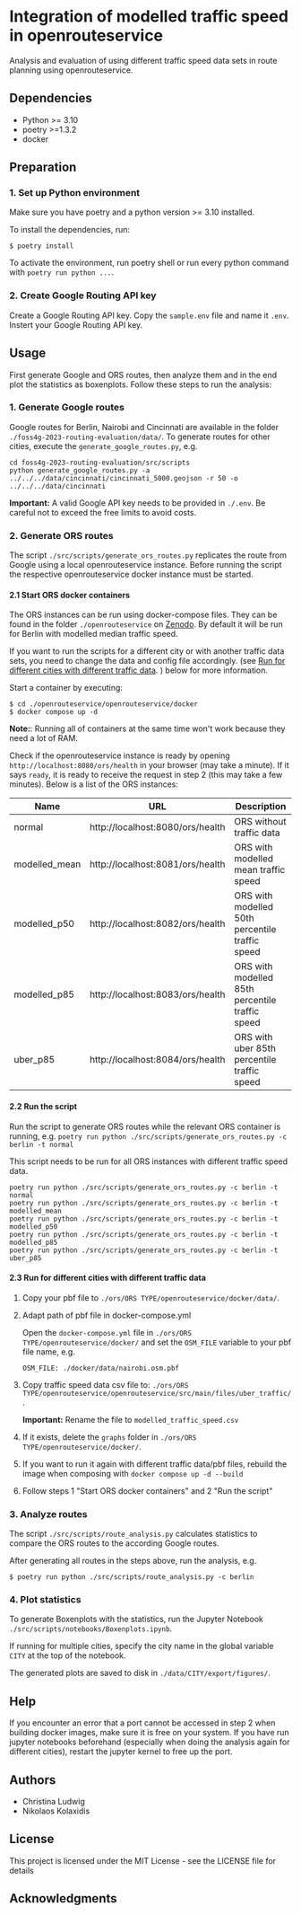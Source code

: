 # Integration of modelled traffic speed in openrouteservice

Analysis and evaluation of using different traffic speed data sets in route planning using openrouteservice.

## Dependencies

- Python >= 3.10
- poetry >=1.3.2
- docker

## Preparation

### 1. Set up Python environment

Make sure you have poetry and a python version >= 3.10 installed.

To install the dependencies, run:

```
$ poetry install
```

To activate the environment, run poetry shell or run every python command with `poetry run python ...`.

### 2. Create Google Routing API key

Create a Google Routing API key. Copy the `sample.env` file and name it `.env`. Instert your Google Routing API key.


## Usage

First generate Google and ORS routes, then analyze them and in the end plot the statistics as boxenplots. Follow these steps to run the analysis:

### 1. Generate Google routes

Google routes for Berlin, Nairobi and Cincinnati are available in the folder `./foss4g-2023-routing-evaluation/data/`. To generate routes for other cities, execute the `generate_google_routes.py`, e.g.

```
cd foss4g-2023-routing-evaluation/src/scripts
python generate_google_routes.py -a ../../../data/cincinnati/cincinnati_5000.geojson -r 50 -o ../../../data/cincinnati
```

**Important:** A valid Google API key needs to be provided in `./.env`. Be careful not to exceed the free limits to avoid costs.

### 2. Generate ORS routes

The script `./src/scripts/generate_ors_routes.py` replicates the route from Google using a local openrouteservice instance. Before running the script the respective openrouteservice docker instance must be started.

#### 2.1 Start ORS docker containers

The ORS instances can be run using docker-compose files. They can be found in the folder `./openrouteservice` on [Zenodo](https://zenodo.org/record/7857038#.ZEghcXbP0qw). By default it will be run for Berlin with modelled median traffic speed.

If you want to run the scripts for a different city or with another traffic data sets, you need to change the data and config file accordingly. (see [Run for different cities with different traffic data](#run-for-different-cities-with-different-traffic-data).
) below for more information.

Start a container by executing:

```
$ cd ./openrouteservice/openrouteservice/docker
$ docker compose up -d
```

**Note:**: Running all of containers at the same time won't work because they need a lot of RAM.

Check if the openrouteservice instance is ready by opening `http://localhost:8080/ors/health` in your browser (may take a minute). If it says `ready`, it is ready to receive the request in step 2 (this may take a few minutes). Below is a list of the ORS instances:

| Name         | URL | Description                                     |
|--------------|-----|-------------------------------------------------|
| normal       | http://localhost:8080/ors/health | ORS without traffic data |
| modelled_mean | http://localhost:8081/ors/health | ORS with modelled mean traffic speed |
| modelled_p50 | http://localhost:8082/ors/health | ORS with modelled 50th percentile traffic speed |
| modelled_p85 | http://localhost:8083/ors/health | ORS with modelled 85th percentile traffic speed |
| uber_p85     | http://localhost:8084/ors/health | ORS with uber 85th percentile traffic speed |

#### 2.2 Run the script

Run the script to generate ORS routes while the relevant ORS container is running, e.g. `poetry run python ./src/scripts/generate_ors_routes.py -c berlin -t normal`

This script needs to be run for all ORS instances with different traffic speed data.
```
poetry run python ./src/scripts/generate_ors_routes.py -c berlin -t normal
poetry run python ./src/scripts/generate_ors_routes.py -c berlin -t modelled_mean
poetry run python ./src/scripts/generate_ors_routes.py -c berlin -t modelled_p50
poetry run python ./src/scripts/generate_ors_routes.py -c berlin -t modelled_p85
poetry run python ./src/scripts/generate_ors_routes.py -c berlin -t uber_p85
```

#### 2.3 Run for different cities with different traffic data

1. Copy your pbf file to `./ors/ORS TYPE/openrouteservice/docker/data/`.
2. Adapt path of pbf file in docker-compose.yml

    Open the `docker-compose.yml` file in `./ors/ORS TYPE/openrouteservice/docker/` and set the `OSM_FILE` variable to your pbf file name, e.g.
    ```
    OSM_FILE: ./docker/data/nairobi.osm.pbf
    ```
3. Copy traffic speed data csv file to: `./ors/ORS TYPE/openrouteservice/openrouteservice/src/main/files/uber_traffic/`.

    **Important:** Rename the file to `modelled_traffic_speed.csv`

4. If it exists, delete the `graphs` folder in `./ors/ORS TYPE/openrouteservice/docker/`.
5. If you want to run it again with different traffic data/pbf files, rebuild the image when composing with `docker compose up -d --build`
6. Follow steps 1 "Start ORS docker containers" and 2 "Run the script"

### 3. Analyze routes

The script `./src/scripts/route_analysis.py` calculates statistics to compare the ORS routes to the according Google routes.

After generating all routes in the steps above, run the analysis, e.g.
```
$ poetry run python ./src/scripts/route_analysis.py -c berlin
```

### 4. Plot statistics

To generate Boxenplots with the statistics, run the Jupyter Notebook `./src/scripts/notebooks/Boxenplots.ipynb`.

If running for multiple cities, specify the city name in the global variable `CITY` at the top of the notebook.

The generated plots are saved to disk in `./data/CITY/export/figures/`.

## Help

If you encounter an error that a port cannot be accessed in step 2 when building docker images, make sure it is free on your system. If you have run jupyter notebooks beforehand (especially when doing the analysis again for different cities), restart the jupyter kernel to free up the port.

## Authors

- Christina Ludwig
- Nikolaos Kolaxidis

## License

This project is licensed under the MIT License - see the LICENSE file for details

## Acknowledgments
